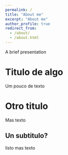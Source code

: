 ```yaml
---
permalink: /
title: "About me"
excerpt: "About me"
author_profile: true
redirect_from: 
  - /about/
  - /about.html
---
```


A brief presentation

Titulo de algo
======
Um pouco de texto

Otro titulo
======
Mas texto

Un subtitulo?
----
listo mas texto
